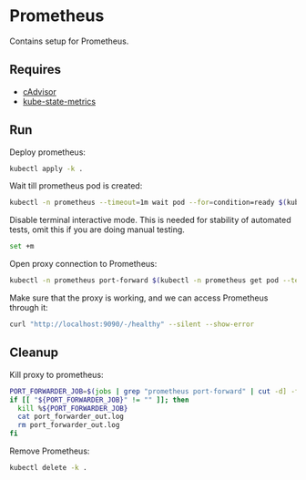 # Prometheus

Contains setup for Prometheus.

## Requires

- [cAdvisor](../cadvisor)
- [kube-state-metrics](../kube_state_metrics)

## Run

Deploy prometheus:
```bash
kubectl apply -k .
```

Wait till prometheus pod is created:
```bash
kubectl -n prometheus --timeout=1m wait pod --for=condition=ready $(kubectl -n prometheus get pod --template '{{range .items}}{{.metadata.name}}{{"\n"}}{{end}}' -l app=prometheus-server)
```

Disable terminal interactive mode.
This is needed for stability of automated tests, omit this if you are doing manual testing.
```bash
set +m
```

Open proxy connection to Prometheus:
```bash
kubectl -n prometheus port-forward $(kubectl -n prometheus get pod --template '{{range .items}}{{.metadata.name}}{{"\n"}}{{end}}' -l app=prometheus-server) 9090:9090 >port_forwarder_out.log 2>&1 &
```

Make sure that the proxy is working, and we can access Prometheus through it:
```bash
curl "http://localhost:9090/-/healthy" --silent --show-error
```

## Cleanup

Kill proxy to prometheus:
```bash
PORT_FORWARDER_JOB=$(jobs | grep "prometheus port-forward" | cut -d] -f1 | cut -c 2-)
if [[ "${PORT_FORWARDER_JOB}" != "" ]]; then
  kill %${PORT_FORWARDER_JOB}
  cat port_forwarder_out.log
  rm port_forwarder_out.log
fi
```

Remove Prometheus:
```bash
kubectl delete -k .
```
